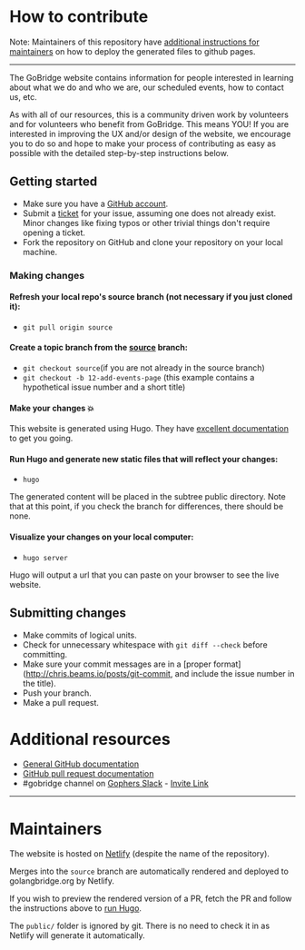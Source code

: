 # How to contribute

Note: Maintainers of this repository have [additional instructions for maintainers](#maintainers) on how to deploy the generated files to github pages.

----------
The GoBridge website contains information for people interested in learning about what we do and who we are, our scheduled events, how to contact us, etc.

As with all of our resources, this is a community driven work by volunteers and for volunteers who benefit from GoBridge. This means YOU! If you are interested in improving the UX and/or design of the website, we encourage you to do so and hope to make your process of contributing as easy as possible with the detailed step-by-step instructions below.

## Getting started

* Make sure you have a [GitHub account](https://github.com/signup/free).
* Submit a [ticket](https://github.com/gobridge/gobridge.github.io/issues) for your issue, assuming one does not already exist. Minor changes like fixing typos or other trivial things don't require opening a ticket.
* Fork the repository on GitHub and clone your repository on your local machine.

### Making changes

#### Refresh your local repo's source branch (not necessary if you just cloned it):

* ```git pull origin source```

#### Create a topic branch from the [source](https://github.com/gobridge/gobridge.github.io/tree/source) branch:

* ```git checkout source```(if you are not already in the source branch)
* ```git checkout -b 12-add-events-page``` (this example contains a hypothetical issue number and a short title)

#### Make your changes :boom:

This website is generated using Hugo. They have [excellent documentation](https://gohugo.io/overview/introduction/) to get you going.

####  <a name="runhugo"></a> Run Hugo and generate new static files that will reflect your changes:
* ```hugo ```

The generated content will be placed in the subtree public directory. Note that at this point, if you check the branch for differences, there should be none.

#### Visualize your changes on your local computer:
* ```hugo server```

Hugo will output a url that you can paste on your browser to see the live website.

## Submitting changes

* Make commits of logical units.
* Check for unnecessary whitespace with `git diff --check` before committing.
* Make sure your commit messages are in a [proper format](http://chris.beams.io/posts/git-commit, and include the issue number in the title).
* Push your branch.
* Make a pull request.

# Additional resources

* [General GitHub documentation](http://help.github.com/)
* [GitHub pull request documentation](http://help.github.com/send-pull-requests/)
* #gobridge channel on [Gophers Slack](https://gophers.slack.com/messages/gobridge) - [Invite Link](https://gophersinvite.herokuapp.com/)

---

# Maintainers

The website is hosted on [Netlify](https://app.netlify.com/sites/gobridge-dot-org) (despite the name of the repository).

Merges into the `source` branch are automatically rendered and deployed to golangbridge.org by Netlify.

If you wish to preview the rendered version of a PR, fetch the PR and follow the instructions above to [run Hugo](#runhugo).

The `public/` folder is ignored by git. There is no need to check it in as Netlify will generate it automatically.